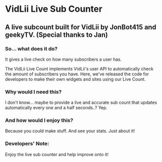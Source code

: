 # VidLii Live Sub Counter
## A live subcount built for VidLii by JonBot415 and geekyTV. (Special thanks to Jan)
### So... what does it do?
It gives a live check on how many subscribers a user has.

The VidLii Live Count implements VidLii's user API to automatically check the amount of subscribers you have. Here, we've released the code for developers to make their own widgets and sites using our Live Count. 

### Why would I need this?
I don't know... maybe to provide a live and accurate sub count that updates automatically every one and a half seconds..? Yep.

### And how would I enjoy this?
Because you could make stuff. And see your stats. Just about it!

### Developers' Note:
Enjoy the live sub counter and help improve onto it!
